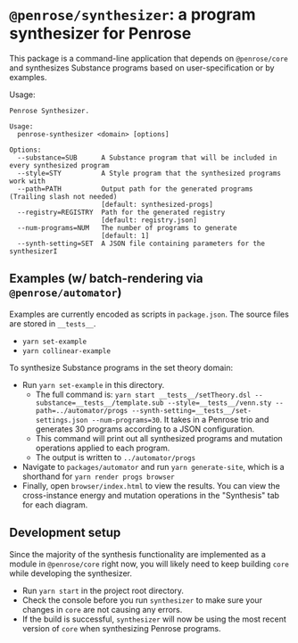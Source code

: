 # `@penrose/synthesizer`: a program synthesizer for Penrose

This package is a command-line application that depends on `@penrose/core` and synthesizes Substance programs based on user-specification or by examples.

Usage:

```
Penrose Synthesizer.

Usage:
  penrose-synthesizer <domain> [options]

Options:
  --substance=SUB      A Substance program that will be included in every synthesized program
  --style=STY          A Style program that the synthesized programs work with
  --path=PATH          Output path for the generated programs (Trailing slash not needed)
                       [default: synthesized-progs]
  --registry=REGISTRY  Path for the generated registry
                       [default: registry.json]
  --num-programs=NUM   The number of programs to generate
                       [default: 1]
  --synth-setting=SET  A JSON file containing parameters for the synthesizerI
```

## Examples (w/ batch-rendering via `@penrose/automator`)

Examples are currently encoded as scripts in `package.json`. The source files are stored in `__tests__`.

- `yarn set-example`
- `yarn collinear-example`

To synthesize Substance programs in the set theory domain:

- Run `yarn set-example` in this directory.
  - The full command is: `yarn start __tests__/setTheory.dsl --substance=__tests__/template.sub --style=__tests__/venn.sty --path=../automator/progs --synth-setting=__tests__/set-settings.json --num-programs=30`. It takes in a Penrose trio and generates 30 programs according to a JSON configuration.
  - This command will print out all synthesized programs and mutation operations applied to each program.
  - The output is written to `../automator/progs`
- Navigate to `packages/automator` and run `yarn generate-site`, which is a shorthand for `yarn render progs browser`
- Finally, open `browser/index.html` to view the results. You can view the cross-instance energy and mutation operations in the "Synthesis" tab for each diagram.

## Development setup

Since the majority of the synthesis functionality are implemented as a module in `@penrose/core` right now, you will likely need to keep building `core` while developing the synthesizer.

- Run `yarn start` in the project root directory.
- Check the console before you run `synthesizer` to make sure your changes in `core` are not causing any errors.
- If the build is successful, `synthesizer` will now be using the most recent version of `core` when synthesizing Penrose programs.
